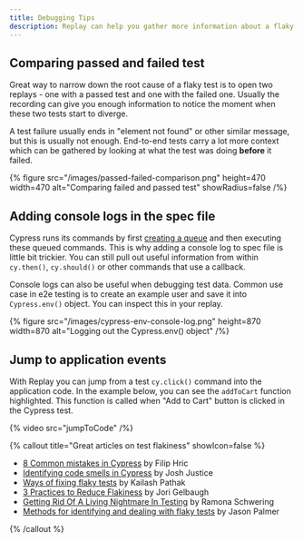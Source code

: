 ```yaml
---
title: Debugging Tips
description: Replay can help you gather more information about a flaky test. There are many strategies that can help you narrow down the root cause of a test failure or flake. Replay DevTools enable you to deep-dive into your code and print out values that would otherwise be hidden from you.
---
```


## Comparing passed and failed test

Great way to narrow down the root cause of a flaky test is to open two replays - one with a passed test and one with the failed one. Usually the recording can give you enough information to notice the moment when these two tests start to diverge.

A test failure usually ends in "element not found" or other similar message, but this is usually not enough. End-to-end tests carry a lot more context which can be gathered by looking at what the test was doing **before** it failed.

{% figure
  src="/images/passed-failed-comparison.png"
  height=470
  width=470
  alt="Comparing failed and passed test"
  showRadius=false
/%}

## Adding console logs in the spec file

Cypress runs its commands by first [creating a queue](https://docs.cypress.io/guides/core-concepts/introduction-to-cypress#Commands-Run-Serially) and then executing these queued commands. This is why adding a console log to spec file is little bit trickier. You can still pull out useful information from within `cy.then()`, `cy.should()` or other commands that use a callback.

Console logs can also be useful when debugging test data. Common use case in e2e testing is to create an example user and save it into `Cypress.env()` object. You can inspect this in your replay.

{% figure
  src="/images/cypress-env-console-log.png"
  height=870
  width=870
  alt="Logging out the Cypress.env() object"
/%}

## Jump to application events

With Replay you can jump from a test `cy.click()` command into the application code. In the example below, you can see the `addToCart` function highlighted. This function is called when "Add to Cart" button is clicked in the Cypress test.

{% video src="jumpToCode" /%}

{% callout title="Great articles on test flakiness" showIcon=false %}

- [8 Common mistakes in Cypress](https://filiphric.com/8-common-mistakes-in-cypress-and-how-to-avoid-them) by Filip Hric
- [Identifying code smells in Cypress](https://codingitwrong.com/2020/10/09/identifying-code-smells-in-cypress) by Josh Justice
- [Ways of fixing flaky tests](https://kailash-pathak.medium.com/ways-of-fixing-flaky-tests-in-cypress-840329d759e5) by Kailash Pathak
- [3 Practices to Reduce Flakiness](https://spin.atomicobject.com/2021/07/20/reduce-flakiness-cypress-tests/) by Jori Gelbaugh
- [Getting Rid Of A Living Nightmare In Testing](https://www.smashingmagazine.com/2021/04/flaky-tests-living-nightmare/) by Ramona Schwering
- [Methods for identifying and dealing with flaky tests](https://www.youtube.com/watch?v=38pW08_nY_k) by Jason Palmer

{% /callout %}
